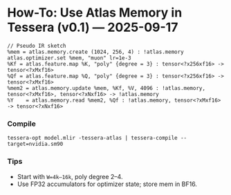 <!-- MERGE_START: ATLAS_HOWTO -->
# How-To: Use Atlas Memory in Tessera (v0.1) — 2025-09-17

```mlir
// Pseudo IR sketch
%mem = atlas.memory.create (1024, 256, 4) : !atlas.memory
atlas.optimizer.set %mem, "muon" lr=1e-3
%Kf = atlas.feature.map %K, "poly" {degree = 3} : tensor<?x256xf16> -> tensor<?xMxf16>
%Qf = atlas.feature.map %Q, "poly" {degree = 3} : tensor<?x256xf16> -> tensor<?xMxf16>
%mem2 = atlas.memory.update %mem, %Kf, %V, 4096 : !atlas.memory, tensor<?xMxf16>, tensor<?xNxf16> -> !atlas.memory
%Y    = atlas.memory.read %mem2, %Qf : !atlas.memory, tensor<?xMxf16> -> tensor<?xNxf16>
```

### Compile
```
tessera-opt model.mlir -tessera-atlas | tessera-compile --target=nvidia.sm90
```

### Tips
- Start with `W=4k–16k`, poly degree 2–4.
- Use FP32 accumulators for optimizer state; store mem in BF16.
<!-- MERGE_END: ATLAS_HOWTO -->